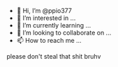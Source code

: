 - 👋 Hi, I’m @ppio377
- 👀 I’m interested in ...
- 🌱 I’m currently learning ...
- 💞️ I’m looking to collaborate on ...
- 📫 How to reach me ...

<!---
ppio377/ppio377 is a ✨ special ✨ repository because its `README.md` (this file) appears on your GitHub profile.
You can click the Preview link to take a look at your changes.
--->   please don't steal that shit bruhv
